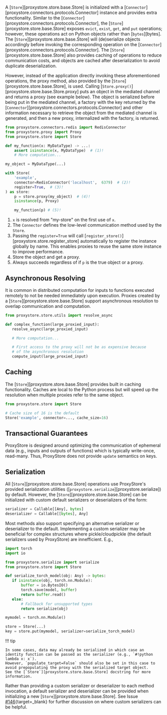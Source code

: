 A [`Store`][proxystore.store.base.Store] is initialized with a
[`Connector`][proxystore.connectors.protocols.Connector] instance and provides
extra functionality. Similar to the
[`Connector`][proxystore.connectors.protocols.Connector], the
[`Store`][proxystore.store.base.Store] exposes `evict`, `exist`, `get`, and `put`
operations; however, these operations act on Python objects rather than
[`bytes`][bytes]. The [`Store`][proxystore.store.base.Store] will (de)serialize
objects accordingly before invoking the corresponding operation on the
[`Connector`][proxystore.connectors.protocols.Connector].
The [`Store`][proxystore.store.base.Store] also provides caching of operations
to reduce communication costs, and objects are cached after deserialization to
avoid duplicate deserialization.

However, instead of the application directly invoking these aforementioned
operations, the proxy method, also provided by the
[`Store`][proxystore.store.base.Store], is used. Calling
[`Store.proxy()`][proxystore.store.base.Store.proxy] puts an object in the
mediated channel and returns a proxy (see example below). The object is
serialized before being put in the mediated channel, a factory with the key
returned by the [`Connector`][proxystore.connectors.protocols.Connector] and
other information necessary to retrieve the object from the mediated channel
is generated, and then a new proxy, internalized with the factory, is returned.

```python title="Base Store Usage" linenums="1"
from proxystore.connectors.redis import RedisConnector
from proxystore.proxy import Proxy
from proxystore.store import Store

def my_function(x: MyDataType) -> ...:
    assert isinstance(x, MyDataType)  # (1)!
    # More computation...

my_object = MyDataType(...)

with Store(
    'example',
    connector=RedisConnector('localhost',  6379)  # (2)!
    register=True,  # (3)!
) as store:
    p = store.proxy(my_object)  # (4)!
    isinstance(p, Proxy)

    my_function(p) # (5)!
```

1. `x` is resolved from "my-store" on the first use of `x`.
2. The `Connector` defines the low-level communication method used by the `Store`.
3. Passing the `register=True` will call [`register_store()`][proxystore.store.register_store] automatically to register the instance globally by name.
   This enables proxies to reuse the same store instance to improve performance.
4. Store the object and get a proxy.
5. Always succeeds regardless of if `p` is the true object or a proxy.

## Asynchronous Resolving

It is common in distributed computation for inputs to functions executed
remotely to not be needed immediately upon execution.
Proxies created by a [`Store`][proxystore.store.base.Store] support
asynchronous resolution to overlap communication and computation.

```python linenums="1"
from proxystore.store.utils import resolve_async

def complex_function(large_proxied_input):
   resolve_async(large_proxied_input)

   # More computation...

   # First access to the proxy will not be as expensive because
   # of the asynchronous resolution
   compute_input(large_proxied_input)
```

## Caching

The [`Store`][proxystore.store.base.Store] provides built in caching functionality.
Caches are local to the Python process but will speed up the resolution when
multiple proxies refer to the same object.

```python linenums="1"
from proxystore.store import Store

# Cache size of 16 is the default
Store('example', connector=..., cache_size=16)
```

## Transactional Guarantees

ProxyStore is designed around optimizing the communication of ephemeral data
(e.g., inputs and outputs of functions) which is typically write-once,
read-many. Thus, ProxyStore does not provide `update` semantics on keys.

## Serialization

All [`Store`][proxystore.store.base.Store] operations use ProxyStore's provided
serialization utilities ([`proxystore.serialize`][proxystore.serialize]) by default.
However, the [`Store`][proxystore.store.base.Store] can be initialized with
custom default serializers or deserializers of the form:

```python linenums="1"
serializer = Callable[[Any], bytes]
deserializer = Callable[[bytes], Any]
```
Most methods also support specifying an alternative serializer or deserializer to the default.
Implementing a custom serializer may be beneficial for complex structures
where pickle/cloudpickle (the default serializers used by ProxyStore) are
innefficient. E.g.,

```python linenums="1"
import torch
import io

from proxystore.serialize import serialize
from proxystore.store import Store

def serialize_torch_model(obj: Any) -> bytes:
   if isinstance(obj, torch.nn.Module):
       buffer = io.BytesIO()
       torch.save(model, buffer)
       return buffer.read()
   else:
       # Fallback for unsupported types
       return serialize(obj)

mymodel = torch.nn.Module()

store = Store(...)
key = store.put(mymodel, serializer=serialize_torch_model)
```

!!! tip

    In some cases, data may already be serialized in which case an identity function can be passed as the serializer (e.g., `#!python lambda x: x`).
    However, `populate_target=False` should also be set in this case to avoid prepopulating the proxy with the serialized target object.
    See the [`Store`][proxystore.store.base.Store] docstring for more information.

Rather than providing a custom serializer or deserializer to each method
invocation, a default serializer and deserializer can be provided when
initializing a new [`Store`][proxystore.store.base.Store].
See Issue [#146](https://github.com/proxystore/proxystore/issues/146){target=_blank}
for further discussion on where custom serializers can be helpful.
